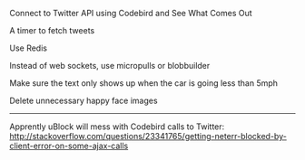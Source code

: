 Connect to Twitter API using Codebird and See What Comes Out

A timer to fetch tweets

Use Redis

Instead of web sockets, use micropulls or blobbuilder

Make sure the text only shows up when the car is going less than 5mph

Delete unnecessary happy face images





---------
Apprently uBlock will mess with Codebird calls to Twitter: http://stackoverflow.com/questions/23341765/getting-neterr-blocked-by-client-error-on-some-ajax-calls